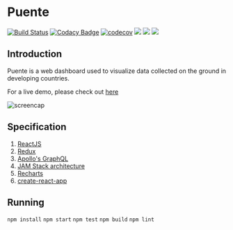 # Puente

[![Build Status](https://travis-ci.com/hopetambala/puente-react-dashboard.svg?branch=master)](https://travis-ci.com/hopetambala/puente-react-dashboard)
[![Codacy Badge](https://api.codacy.com/project/badge/Grade/505de309137b4acabb8def858cf7a6e8)](https://www.codacy.com/app/hopetambala/puente-react-dashboard?utm_source=github.com&amp;utm_medium=referral&amp;utm_content=hopetambala/puente-react-dashboard&amp;utm_campaign=Badge_Grade)
[![codecov](https://codecov.io/gh/hopetambala/puente-react-dashboard/branch/master/graph/badge.svg)](https://codecov.io/gh/hopetambala/puente-react-dashboard)
![](https://img.shields.io/badge/react-✓-blue.svg)
![](https://img.shields.io/badge/apollo_server-✓-blueviolet.svg)
![](https://img.shields.io/badge/parse_server-✓-blueviolet.svg)

## Introduction

Puente is a web dashboard used to visualize data collected on the ground in developing countries.

For a live demo, please check out [here](https://puente-dashboard.herokuapp.com/) 

![screencap](public/tour_high.gif)

## Specification
1. [ReactJS](https://reactjs.org)
1. [Redux](https://redux.js.org/)
1. [Apollo's GraphQL](https://www.apollographql.com/docs/)
1. [JAM Stack architecture](https://jamstack.org/)
1. [Recharts](http://recharts.org/)
1. [create-react-app](https://github.com/facebook/create-react-app)

## Running

`npm install`
`npm start`
`npm test`
`npm build`
`npm lint`